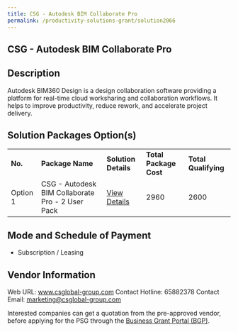 ```yaml
---
title: CSG - Autodesk BIM Collaborate Pro
permalink: /productivity-solutions-grant/solution2066
---
```


## CSG - Autodesk BIM Collaborate Pro

## Description

Autodesk BIM360 Design is a design collaboration software providing a platform for real-time cloud worksharing and collaboration workflows. It helps to improve productivity, reduce rework, and accelerate project delivery.

## Solution Packages Option(s)

<table>
<tr>
<td><b>No.</b></td>
<td><b>Package Name</b></td>
<td><b>Solution Details</b></td>
<td><b>Total Package Cost</b></td>
<td><b>Total Qualifying</b></td>
</tr>
<tr>
<td>Option 1</td>
<td>CSG - Autodesk BIM Collaborate Pro - 2 User Pack</td>
<td><a href='https://www.gobusiness.gov.sg/images/psg/DesensitisedCSGCRwef1April2021_Part_1.pdf'>View Details</a></td>
<td>2960</td>
<td>2600</td>
</tr>
</table>

## Mode and Schedule of Payment

 - Subscription / Leasing

## Vendor Information

 Web URL: www.csglobal-group.com 
Contact Hotline: 65882378 
Contact Email: marketing@csglobal-group.com 


Interested companies can get a quotation from the pre-approved vendor, before applying for the PSG through the <a href='https://www.businessgrants.gov.sg/'>Business Grant Portal (BGP)</a>.
